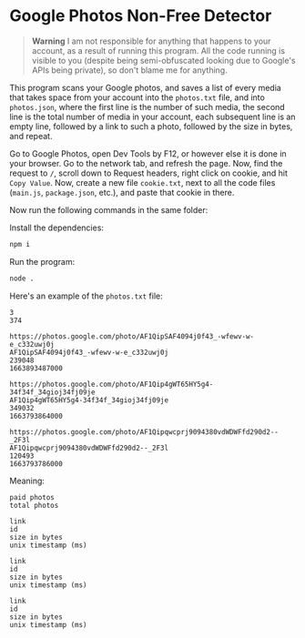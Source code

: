 # Google Photos Non-Free Detector

> **Warning**
> I am not responsible for anything that happens to your account, as a result of running this program. All the code running is visible to you (despite being semi-obfuscated looking due to Google's APIs being private), so don't blame me for anything.

This program scans your Google photos, and saves a list of every media that takes space from your account into the `photos.txt` file, and into `photos.json`, where the first line is the number of such media, the second line is the total number of media in your account, each subsequent line is an empty line, followed by a link to such a photo, followed by the size in bytes, and repeat.

Go to Google Photos, open Dev Tools by F12, or however else it is done in your browser. Go to the network tab, and refresh the page. Now, find the request to `/`, scroll down to Request headers, right click on cookie, and hit `Copy Value`. Now, create a new file `cookie.txt`, next to all the code files (`main.js`, `package.json`, etc.), and paste that cookie in there.

Now run the following commands in the same folder:

Install the dependencies:

```sh
npm i
```

Run the program:

```sh
node .
```

Here's an example of the `photos.txt` file:

```
3
374

https://photos.google.com/photo/AF1QipSAF4094j0f43_-wfewv-w-e_c332uwj0j
AF1QipSAF4094j0f43_-wfewv-w-e_c332uwj0j
239048
1663893487000

https://photos.google.com/photo/AF1Qip4gWT65HY5g4-34f34f_34gioj34fj09je
AF1Qip4gWT65HY5g4-34f34f_34gioj34fj09je
349032
1663793864000

https://photos.google.com/photo/AF1Qipqwcprj9094380vdWDWFfd290d2--_2F3l
AF1Qipqwcprj9094380vdWDWFfd290d2--_2F3l
120493
1663793786000
```

Meaning:

```
paid photos
total photos

link
id
size in bytes
unix timestamp (ms)

link
id
size in bytes
unix timestamp (ms)

link
id
size in bytes
unix timestamp (ms)
```
